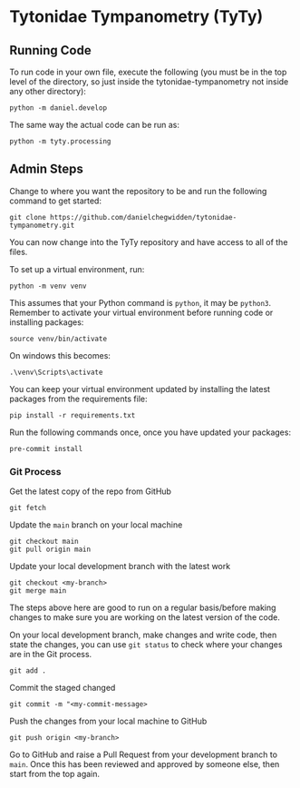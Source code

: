 # Tytonidae Tympanometry (TyTy)


## Running Code
To run code in your own file, execute the following (you must be in the top level of the directory, so just inside the tytonidae-tympanometry not inside any other directory):
```
python -m daniel.develop
```
The same way the actual code can be run as:
```
python -m tyty.processing
```

## Admin Steps
Change to where you want the repository to be and run the following command to get started:
```
git clone https://github.com/danielchegwidden/tytonidae-tympanometry.git
```
You can now change into the TyTy repository and have access to all of the files.

To set up a virtual environment, run:
```
python -m venv venv
```
This assumes that your Python command is ```python```, it may be ```python3```. Remember to activate your virtual environment before running code or installing packages:
```
source venv/bin/activate
```
On windows this becomes:
```
.\venv\Scripts\activate
```
You can keep your virtual environment updated by installing the latest packages from the requirements file:
```
pip install -r requirements.txt
```

Run the following commands once, once you have updated your packages:
```
pre-commit install
```

### Git Process
Get the latest copy of the repo from GitHub
```
git fetch
```
Update the ```main``` branch on your local machine
```
git checkout main
git pull origin main
```
Update your local development branch with the latest work
```
git checkout <my-branch>
git merge main
```
The steps above here are good to run on a regular basis/before making changes to make sure you are working on the latest version of the code.

On your local development branch, make changes and write code, then state the changes, you can use ```git status``` to check where your changes are in the Git process.
```
git add .
```
Commit the staged changed
```
git commit -m "<my-commit-message>
```
Push the changes from your local machine to GitHub
```
git push origin <my-branch>
```
Go to GitHub and raise a Pull Request from your development branch to ```main```. Once this has been reviewed and approved by someone else, then start from the top again.
